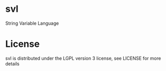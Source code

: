 # svl
String Variable Language

# License

svl is distributed under the LGPL version 3 license, see LICENSE for more details